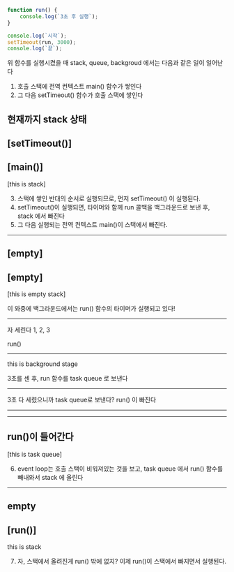 ```javascript
function run() {
    console.log(`3초 후 실행`);
}

console.log(`시작`);
setTimeout(run, 3000);
console.log(`끝`);
```

위 함수를 실행시켰을 때
stack, queue, backgroud 에서는 다음과 같은 일이 일어난다

1. 호출 스택에 전역 컨텍스트 main() 함수가 쌓인다
2. 그 다음 setTimeout() 함수가 호출 스택에 쌓인다

현재까지 stack 상태
----------
[setTimeout()]
----------
[main()]
----------
[this is stack]

3. 스택에 쌓인 반대의 순서로 실행되므로, 먼저 setTimeout() 이 실행된다.
4. setTimeout()이 실행되면, 타이머와 함께 run 콜백을 백그라운드로 보낸 후, stack 에서 빠진다
5. 그 다음 실행되는 전역 컨텍스트 main()이 스택에서 빠진다.

----------
[empty]
----------
[empty]
----------
[this is empty stack]


이 와중에 백그라운드에서는 run() 함수의 타이머가 실행되고 있다!

------------
자 세린다 1, 2, 3

run()


------------
this is background stage



3초를 센 후, run 함수를 task queue 로 보낸다

---------------

3초 다 세렸으니까 task queue로 보낸다?
run() 이 빠진다

----------------

--------------------------------------------------
run()이 들어간다
--------------------------------------------------
[this is task queue]


6. event loop는 호출 스택이 비워져있는 것을 보고, task queue 에서 run() 함수를 빼내와서 stack 에 올린다

----------
empty
----------
[run()]
----------
this is stack

7. 자, 스택에서 올려진게 run() 밖에 없지? 이제 run()이 스택에서 빠지면서 실행된다.